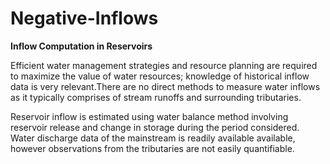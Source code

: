 # Negative-Inflows

**Inflow Computation in Reservoirs**

Efficient water management strategies and resource planning are required to maximize the value of water resources; knowledge of historical inflow data is very relevant.There are no direct methods to measure water inflows as it typically comprises of stream runoffs and surrounding tributaries. 

Reservoir inflow is estimated using water balance method involving reservoir release and change in storage during the period considered. Water discharge data of the mainstream is readily available available, however observations from the tributaries are not easily quantifiable.


